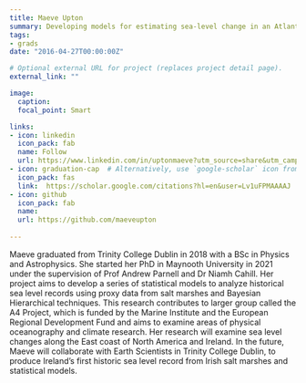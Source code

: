 ```yaml
---
title: Maeve Upton
summary: Developing models for estimating sea-level change in an Atlantic context
tags:
- grads
date: "2016-04-27T00:00:00Z"

# Optional external URL for project (replaces project detail page).
external_link: ""

image:
  caption: 
  focal_point: Smart

links:
- icon: linkedin
  icon_pack: fab
  name: Follow
  url: https://www.linkedin.com/in/uptonmaeve?utm_source=share&utm_campaign=share_via&utm_content=profile&utm_medium=ios_app
- icon: graduation-cap  # Alternatively, use `google-scholar` icon from `ai` icon pack
  icon_pack: fas
  link:  https://scholar.google.com/citations?hl=en&user=Lv1uFPMAAAAJ
- icon: github
  icon_pack: fab
  name: 
  url: https://github.com/maeveupton
  
---
```


Maeve graduated from Trinity College Dublin in 2018 with a BSc in Physics and Astrophysics. She started her PhD in Maynooth University in 2021 under the supervision of Prof Andrew Parnell and Dr Niamh Cahill. Her project aims to develop a series of statistical models to analyze historical sea level records using proxy data from salt marshes and Bayesian Hierarchical techniques. This research contributes to larger group called the A4 Project, which is funded by the Marine Institute and the European Regional Development Fund and aims to examine areas of physical oceanography and climate research. Her research will examine sea level changes along the East coast of North America and Ireland. In the future, Maeve will collaborate with Earth Scientists in Trinity College Dublin, to produce Ireland’s first historic sea level record from Irish salt marshes and statistical models.
